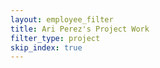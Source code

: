 ```yaml
---
layout: employee_filter
title: Ari Perez's Project Work
filter_type: project
skip_index: true
---
```

